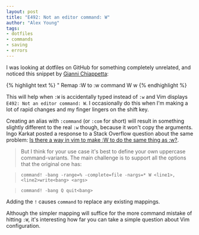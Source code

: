 ```yaml
---
layout: post
title: "E492: Not an editor command: W"
author: "Alex Young"
tags: 
- dotfiles
- commands
- saving
- errors
---
```


I was looking at dotfiles on GitHub for something completely unrelated, and noticed this snippet by [Gianni Chiappetta](https://github.com/gf3/dotfiles/blob/master/.vimrc):

{% highlight text %}
" Remap :W to :w
command W w
{% endhighlight %}

This will help when `:W` is accidentally typed instead of `:w` and Vim displays `E492: Not an editor command: W`. I occasionally do this when I'm making a lot of rapid changes and my finger lingers on the shift key.

Creating an alias with `:command` (or `:com` for short) will result in something slightly different to the real `:w` though, because it won't copy the arguments.  Ingo Karkat posted a response to a Stack Overflow question about the same problem: [Is there a way in vim to make :W to do the same thing as :w?](http://stackoverflow.com/questions/10590165/is-there-a-way-in-vim-to-make-w-to-do-the-same-thing-as-w).

> But I think for your use case it's best to define your own uppercase command-variants. The main challenge is to support all the options that the original one has:

> `command! -bang -range=% -complete=file -nargs=* W <line1>,<line2>write<bang> <args>`

> `command! -bang Q quit<bang>`

Adding the `!` causes `command` to replace any existing mappings.

Although the simpler mapping will suffice for the more command mistake of hitting `:W`, it's interesting how far you can take a simple question about Vim configuration.
